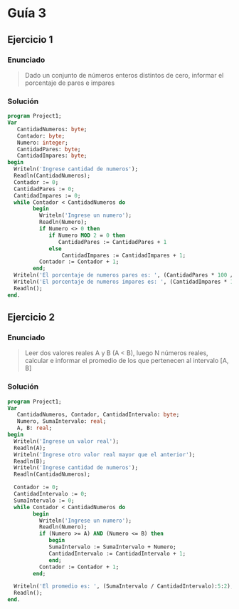 # Guía 3

## Ejercicio 1

### Enunciado

> Dado un conjunto de números enteros distintos de cero, informar el porcentaje de pares e impares

### Solución

```pascal
program Project1;
Var
   CantidadNumeros: byte;
   Contador: byte;
   Numero: integer;
   CantidadPares: byte;
   CantidadImpares: byte;
begin
  Writeln('Ingrese cantidad de numeros');
  Readln(CantidadNumeros);
  Contador := 0;
  CantidadPares := 0;
  CantidadImpares := 0;
  while Contador < CantidadNumeros do
        begin
          Writeln('Ingrese un numero');
          Readln(Numero);
          if Numero <> 0 then
             if Numero MOD 2 = 0 then
                CantidadPares := CantidadPares + 1
             else
                 CantidadImpares := CantidadImpares + 1;
          Contador := Contador + 1;
        end;
  Writeln('El porcentaje de numeros pares es: ', (CantidadPares * 100 / CantidadNumeros):5:2);
  Writeln('El porcentaje de numeros impares es: ', (CantidadImpares * 100 / CantidadNumeros):5:2);
  Readln();
end.
```

## Ejercicio 2

### Enunciado

> Leer dos valores reales A y B (A < B), luego N números reales, calcular e informar el
> promedio de los que pertenecen al intervalo [A, B]

### Solución

```pascal
program Project1;
Var
   CantidadNumeros, Contador, CantidadIntervalo: byte;
   Numero, SumaIntervalo: real;
   A, B: real;
begin
  Writeln('Ingrese un valor real');
  Readln(A);
  Writeln('Ingrese otro valor real mayor que el anterior');
  Readln(B);
  Writeln('Ingrese cantidad de numeros');
  Readln(CantidadNumeros);

  Contador := 0;
  CantidadIntervalo := 0;
  SumaIntervalo := 0;
  while Contador < CantidadNumeros do
        begin
          Writeln('Ingrese un numero');
          Readln(Numero);
          if (Numero >= A) AND (Numero <= B) then
             begin
             SumaIntervalo := SumaIntervalo + Numero;
             CantidadIntervalo := CantidadIntervalo + 1;
             end;
          Contador := Contador + 1;
        end;

  Writeln('El promedio es: ', (SumaIntervalo / CantidadIntervalo):5:2);
  Readln();
end.
```
